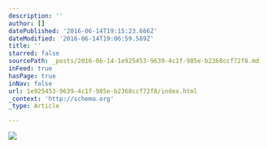 ```yaml
---
description: ''
author: []
datePublished: '2016-06-14T19:15:23.666Z'
dateModified: '2016-06-14T19:06:59.589Z'
title: ''
starred: false
sourcePath: _posts/2016-06-14-1e925453-9639-4c1f-985e-b2368ccf72f8.md
inFeed: true
hasPage: true
inNav: false
url: 1e925453-9639-4c1f-985e-b2368ccf72f8/index.html
_context: 'http://schema.org'
_type: Article

---
```

![](https://the-grid-user-content.s3-us-west-2.amazonaws.com/dfa1ba3b-476b-47d1-900f-119573262e06.jpg)